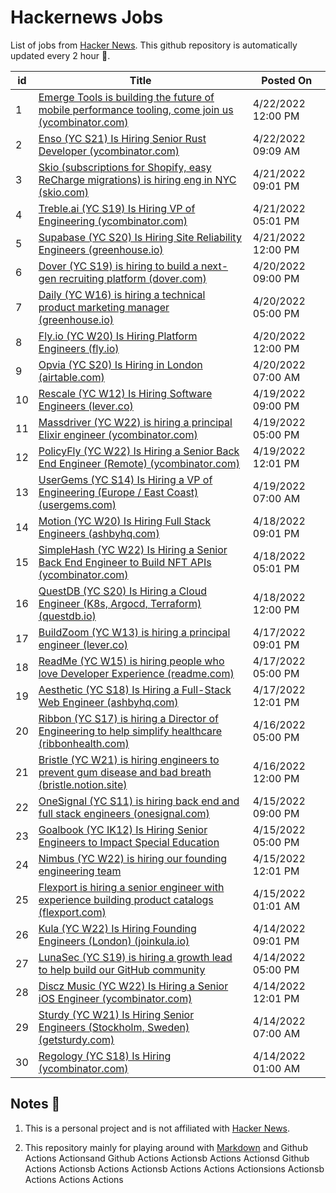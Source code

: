 # Hackernews Jobs

List of jobs from [Hacker News](https://news.ycombinator.com/). This github repository is automatically updated every 2 hour 🏃.

<!-- JOBS:START -->
| id 	| Title 	| Posted On 	|
|---	|---	|---	|
| 1 | [Emerge Tools is building the future of mobile performance tooling, come join us (ycombinator.com)](https://www.ycombinator.com/companies/emerge-tools/jobs/S8b1ojf-senior-software-engineer) | 4/22/2022 12:00 PM |
| 2 | [Enso (YC S21) Is Hiring Senior Rust Developer (ycombinator.com)](https://www.ycombinator.com/companies/enso/jobs/AJAh56k-senior-rust-cloud-engineer) | 4/22/2022 09:09 AM |
| 3 | [Skio (subscriptions for Shopify, easy ReCharge migrations) is hiring eng in NYC (skio.com)](https://skio.com/careers) | 4/21/2022 09:01 PM |
| 4 | [Treble.ai (YC S19) Is Hiring VP of Engineering (ycombinator.com)](https://www.ycombinator.com/companies/treble-ai/jobs/Z7TVbjr-vp-of-engineering) | 4/21/2022 05:01 PM |
| 5 | [Supabase (YC S20) Is Hiring Site Reliability Engineers (greenhouse.io)](https://boards.greenhouse.io/supabase/jobs/4307459004) | 4/21/2022 12:00 PM |
| 6 | [Dover (YC S19) is hiring to build a next-gen recruiting platform (dover.com)](https://www.dover.com/open-roles/software-engineer) | 4/20/2022 09:00 PM |
| 7 | [Daily (YC W16) is hiring a technical product marketing manager (greenhouse.io)](https://boards.greenhouse.io/daily/jobs/4356195004) | 4/20/2022 05:00 PM |
| 8 | [Fly.io (YC W20) Is Hiring Platform Engineers (fly.io)](https://fly.io/jobs/platform-product-engineer/) | 4/20/2022 12:00 PM |
| 9 | [Opvia (YC S20) Is Hiring in London (airtable.com)](https://airtable.com/shrhv1yYtcMtPskra) | 4/20/2022 07:00 AM |
| 10 | [Rescale (YC W12) Is Hiring Software Engineers (lever.co)](https://jobs.lever.co/rescale/57b5bc81-ee75-4a30-a763-3eb8dd595165?lever-origin=applied&lever-source%5B%5D=Hacker%20News) | 4/19/2022 09:00 PM |
| 11 | [Massdriver (YC W22) is hiring a principal Elixir engineer (ycombinator.com)](https://www.ycombinator.com/companies/massdriver/jobs/6Jpy56U-principal-elixir-engineer) | 4/19/2022 05:00 PM |
| 12 | [PolicyFly (YC W22) Is Hiring a Senior Back End Engineer (Remote) (ycombinator.com)](https://www.ycombinator.com/companies/policyfly/jobs/Xz4YaAK-senior-backend-engineer) | 4/19/2022 12:01 PM |
| 13 | [UserGems (YC S14) Is Hiring a VP of Engineering (Europe / East Coast) (usergems.com)](https://www.usergems.com/careers/vp-of-engineering) | 4/19/2022 07:00 AM |
| 14 | [Motion (YC W20) Is Hiring Full Stack Engineers (ashbyhq.com)](https://jobs.ashbyhq.com/motion/4f5f6a29-3af0-4d79-99a4-988ff7c5ba05) | 4/18/2022 09:01 PM |
| 15 | [SimpleHash (YC W22) Is Hiring a Senior Back End Engineer to Build NFT APIs (ycombinator.com)](https://www.ycombinator.com/companies/simplehash/jobs/ID7qnlS-senior-backend-api-engineer) | 4/18/2022 05:01 PM |
| 16 | [QuestDB (YC S20) Is Hiring a Cloud Engineer (K8s, Argocd, Terraform) (questdb.io)](https://questdb.io/careers/senior-cloud-engineer/) | 4/18/2022 12:00 PM |
| 17 | [BuildZoom (YC W13) is hiring a principal engineer (lever.co)](https://jobs.lever.co/buildzoom) | 4/17/2022 09:01 PM |
| 18 | [ReadMe (YC W15) is hiring people who love Developer Experience (readme.com)](https://readme.com/careers) | 4/17/2022 05:00 PM |
| 19 | [Aesthetic (YC S18) Is Hiring a Full-Stack Web Engineer (ashbyhq.com)](https://jobs.ashbyhq.com/aesthetic/335f5c64-c991-4a18-a696-b9c457217106) | 4/17/2022 12:01 PM |
| 20 | [Ribbon (YC S17) is hiring a Director of Engineering to help simplify healthcare (ribbonhealth.com)](https://www.ribbonhealth.com/open-roles/?gh_jid=4153956004) | 4/16/2022 05:00 PM |
| 21 | [Bristle (YC W21) is hiring engineers to prevent gum disease and bad breath (bristle.notion.site)](https://bristle.notion.site/Careers-Bristle-f7a66759282a4a1195cbafdce00a8722) | 4/16/2022 12:00 PM |
| 22 | [OneSignal (YC S11) is hiring back end and full stack engineers (onesignal.com)](https://onesignal.com/careers) | 4/15/2022 09:00 PM |
| 23 | [Goalbook (YC IK12) Is Hiring Senior Engineers to Impact Special Education](https://news.ycombinator.com/item?id=31042586) | 4/15/2022 05:00 PM |
| 24 | [Nimbus (YC W22) is hiring our founding engineering team](https://news.ycombinator.com/item?id=31039184) | 4/15/2022 12:01 PM |
| 25 | [Flexport is hiring a senior engineer with experience building product catalogs (flexport.com)](https://flexport.com/careers) | 4/15/2022 01:01 AM |
| 26 | [Kula (YC W22) Is Hiring Founding Engineers (London) (joinkula.io)](https://www.joinkula.io/jobs) | 4/14/2022 09:01 PM |
| 27 | [LunaSec (YC S19) is hiring a growth lead to help build our GitHub community](https://news.ycombinator.com/item?id=31029718) | 4/14/2022 05:00 PM |
| 28 | [Discz Music (YC W22) Is Hiring a Senior iOS Engineer (ycombinator.com)](https://www.ycombinator.com/companies/discz-music/jobs/34QbsbN-ios-engineer) | 4/14/2022 12:01 PM |
| 29 | [Sturdy (YC W21) Is Hiring Senior Engineers (Stockholm, Sweden) (getsturdy.com)](https://getsturdy.com/careers) | 4/14/2022 07:00 AM |
| 30 | [Regology (YC S18) Is Hiring (ycombinator.com)](https://www.ycombinator.com/companies/regology/jobs/WmLGnHI-product-marketing-manager) | 4/14/2022 01:00 AM |
<!-- JOBS:END -->


## Notes 👀

1. This is a personal project and is not affiliated with [Hacker News](https://news.ycombinator.com/). 

2. This repository mainly for playing around with [Markdown](https://en.wikipedia.org/wiki/Markdown) and Github Actions Actionsand Github Actions Actionsb Actions Actionsd Github Actions Actionsb Actions Actionsb Actions Actions Actionsions Actionsb Actions Actions Actions
